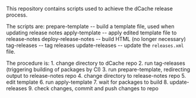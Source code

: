 This repository contains scripts used to achieve the dCache release process.

The scripts are:
    prepare-template      -- build a template file, used when updating release notes
    apply-template        -- apply edited template file to release-notes
    deploy-release-notes  -- build HTML (no longer necessary)
    tag-releases          -- tag releases
    update-releases       -- update the `releases.xml` file.

The procedure is:
    1. change directory to dCache repo
    2. run tag-releases      (triggering building of packages by CI)
    3. run prepare-template, redirecting output to release-notes repo
    4. change directory to release-notes repo
    5. edit template
    6. run apply-template
    7. wait for packages to build
    8. update-releases
    9. check changes, commit and push changes to repo
